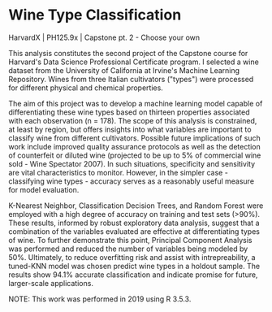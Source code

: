 # Wine Type Classification
HarvardX  |  PH125.9x  |  Capstone pt. 2 - Choose your own

This analysis constitutes the second project of the Capstone course for Harvard's Data Science Professional Certificate program.  I selected a wine dataset from the University of California at Irvine's Machine Learning Repository.  Wines from three Italian cultivators ("types") were processed for different physical and chemical properties.  

The aim of this project was to develop a machine learning model capable of differentiating these wine types based on thirteen properties associated with each observation (n = 178). The scope of this analysis is constrained, at least by region, but offers insights into what variables are important to classify wine from different cultivators.  Possible future implications of such work include improved quality assurance protocols as well as the detection of counterfeit or diluted wine (projected to be up to 5% of commercial wine sold - Wine Spectator 2007).  In such situations, specificity and sensitivity are vital characteristics to monitor.  However, in the simpler case - classifying wine types - accuracy serves as a reasonably useful measure for model evaluation.

K-Nearest Neighbor, Classification Decision Trees, and Random Forest were employed with a high degree of accuracy on training and test sets (>90%).  These results, informed by robust exploratory data analysis, suggest that a combination of the variables evaluated are effective at differentiating types of wine.  To further demonstrate this point, Principal Component Analysis was performed and reduced the number of variables being modeled by 50%.  Ultimately, to reduce overfitting risk and assist with intrepreability, a tuned-KNN model was chosen predict wine types in a holdout sample.  The results show 94.1% accurate classification and indicate promise for future, larger-scale applications.

NOTE:  This work was performed in 2019 using R 3.5.3.
